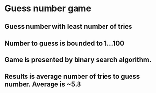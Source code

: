 # Guess number game
## Guess number with least number of tries
## Number to guess is bounded to 1...100
## Game is presented by binary search algorithm.
## Results is average number of tries to guess number. Average is ~5.8